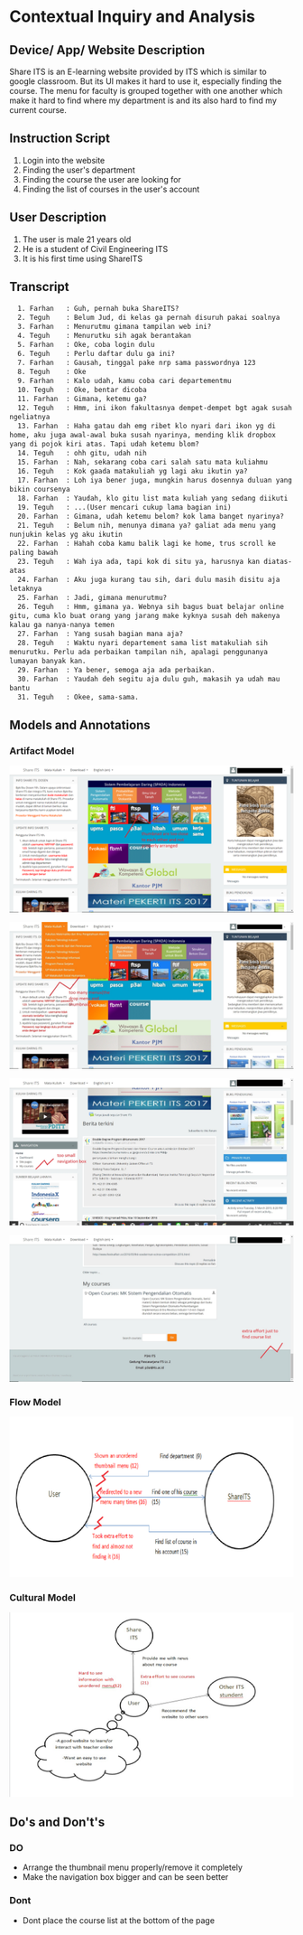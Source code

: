 # Contextual Inquiry and Analysis
## Device/ App/ Website Description
Share ITS is an E-learning website provided by ITS which is similar to google classroom. But its UI makes it hard to use it, especially finding the course. The menu for faculty is grouped together with one another which make it hard to find where my department is and its also hard to find my current course. 
## Instruction Script
1. Login into the website
2. Finding the user's department
3. Finding the course the user are looking for
4. Finding the list of courses in the user's account
## User Description
1. The user is male 21 years old
2. He is a student of Civil Engineering ITS
3. It is his first time using ShareITS
## Transcript
```
  1. Farhan   : Guh, pernah buka ShareITS?
  2. Teguh    : Belum Jud, di kelas ga pernah disuruh pakai soalnya
  3. Farhan   : Menurutmu gimana tampilan web ini?
  4. Teguh    : Menurutku sih agak berantakan
  5. Farhan   : Oke, coba login dulu
  6. Teguh    : Perlu daftar dulu ga ini?
  7. Farhan   : Gausah, tinggal pake nrp sama passwordnya 123
  8. Teguh    : Oke
  9. Farhan   : Kalo udah, kamu coba cari departementmu
  10. Teguh   : Oke, bentar dicoba
  11. Farhan  : Gimana, ketemu ga?
  12. Teguh   : Hmm, ini ikon fakultasnya dempet-dempet bgt agak susah ngeliatnya 
  13. Farhan  : Haha gatau dah emg ribet klo nyari dari ikon yg di home, aku juga awal-awal buka susah nyarinya, mending klik dropbox yang di pojok kiri atas. Tapi udah ketemu blom?
  14. Teguh   : ohh gitu, udah nih
  15. Farhan  : Nah, sekarang coba cari salah satu mata kuliahmu
  16. Teguh   : Kok gaada matakuliah yg lagi aku ikutin ya?
  17. Farhan  : Loh iya bener juga, mungkin harus dosennya duluan yang bikin coursenya
  18. Farhan  : Yaudah, klo gitu list mata kuliah yang sedang diikuti
  19. Teguh   : ...(User mencari cukup lama bagian ini)
  20. Farhan  : Gimana, udah ketemu belom? kok lama banget nyarinya?
  21. Teguh   : Belum nih, menunya dimana ya? galiat ada menu yang nunjukin kelas yg aku ikutin
  22. Farhan  : Hahah coba kamu balik lagi ke home, trus scroll ke paling bawah
  23. Teguh   : Wah iya ada, tapi kok di situ ya, harusnya kan diatas-atas
  24. Farhan  : Aku juga kurang tau sih, dari dulu masih disitu aja letaknya
  25. Farhan  : Jadi, gimana menurutmu?
  26. Teguh   : Hmm, gimana ya. Webnya sih bagus buat belajar online gitu, cuma klo buat orang yang jarang make kyknya susah deh makenya kalau ga nanya-nanya temen
  27. Farhan  : Yang susah bagian mana aja?
  28. Teguh   : Waktu nyari departement sama list matakuliah sih menurutku. Perlu ada perbaikan tampilan nih, apalagi penggunanya lumayan banyak kan.
  29. Farhan  : Ya bener, semoga aja ada perbaikan.
  30. Farhan  : Yaudah deh segitu aja dulu guh, makasih ya udah mau bantu 
  31. Teguh   : Okee, sama-sama.
```
## Models and Annotations
### Artifact Model
![Artifact Model and Annotation](https://github.com/hci-a-if-its-2019/assignment-1-trus25/blob/master/Src/thumbnail.jpg)

![Artifact Model and Annotation](https://github.com/hci-a-if-its-2019/assignment-1-trus25/blob/master/Src/dropmenu.jpg)

![Artifact Model and Annotation](https://github.com/hci-a-if-its-2019/assignment-1-trus25/blob/master/Src/navigation.jpg)

![Artifact Model and Annotation](https://github.com/hci-a-if-its-2019/assignment-1-trus25/blob/master/Src/courselist.jpg)
### Flow Model
![Flow Model and Annotation](https://github.com/hci-a-if-its-2019/assignment-1-trus25/blob/master/Src/FlowModel.png)
### Cultural Model
![Cultural Model and Annotation](https://github.com/hci-a-if-its-2019/assignment-1-trus25/blob/master/Src/Cultural%20Flow.jpg)
## Do's and Don't's
### DO
- Arrange the thumbnail menu properly/remove it completely
- Make the navigation box bigger and can be seen better
### Dont
- Dont place the course list at the bottom of the page

